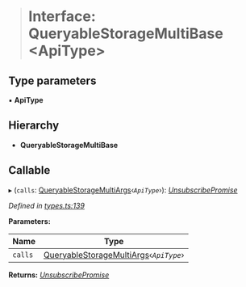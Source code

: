 > # Interface: QueryableStorageMultiBase <**ApiType**>

## Type parameters

▪ **ApiType**

## Hierarchy

* **QueryableStorageMultiBase**

## Callable

▸ (`calls`: [QueryableStorageMultiArgs](../modules/_types_.md#queryablestoragemultiargs)‹*`ApiType`*›): *[UnsubscribePromise](../modules/_types_.md#unsubscribepromise)*

*Defined in [types.ts:139](https://github.com/polkadot-js/api/blob/71011cf/packages/api/src/types.ts#L139)*

**Parameters:**

Name | Type |
------ | ------ |
`calls` | [QueryableStorageMultiArgs](../modules/_types_.md#queryablestoragemultiargs)‹*`ApiType`*› |

**Returns:** *[UnsubscribePromise](../modules/_types_.md#unsubscribepromise)*